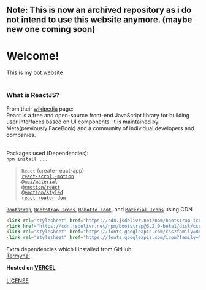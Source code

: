 ## Note: This is now an archived repository as i do not intend to use this website anymore. (maybe new one coming soon)

<h1>Welcome!</h1>
This is my bot website<br><br>
<h3>What is ReactJS?</h3>
From their <a href="https://en.wikipedia.org/wiki/React_(JavaScript_library)">wikipedia</a> page: <br>
React is a free and open-source front-end JavaScript library for building user interfaces based on UI components. It is maintained by Meta(previously FaceBook) and a community of individual developers and companies.<br><br>

Packages used (Dependencies):<br>
`npm install ...`<br>
> `React` (create-react-app) <br>
> [`react-scroll-motion`](https://github.com/1000ship/react-scroll-motion) <br>
> [`@mui/material`](https://mui.com/material-ui) <br>
> [`@emotion/react` <br>
> `@emotion/styled`](https://emotion.sh/) <br>
> [`react-router-dom`](https://reactrouter.com/) <br>

[`Bootstrap`](https://getbootstrap.com/), [`Bootstrap Icons`](https://icons.getbootstrap.com/), [`Robotto Font`](https://fonts.google.com/specimen/Roboto), and [`Material Icons`](https://fonts.google.com/icons) using CDN
```html
<link rel="stylesheet" href="https://cdn.jsdelivr.net/npm/bootstrap-icons@1.8.3/font/bootstrap-icons.css">
<link href="https://cdn.jsdelivr.net/npm/bootstrap@5.2.0-beta1/dist/css/bootstrap.min.css" rel="stylesheet" integrity="sha384-0evHe/X+R7YkIZDRvuzKMRqM+OrBnVFBL6DOitfPri4tjfHxaWutUpFmBp4vmVor" crossorigin="anonymous">
<link rel="stylesheet" href="https://fonts.googleapis.com/css?family=Roboto:300,400,500,700&display=swap"/>
<link rel="stylesheet" href="https://fonts.googleapis.com/icon?family=Material+Icons"/>
```


Extra dependencies which I installed from GitHub:<br>
[Termynal](https://github.com/ines/termynal)<br>

**Hosted on [VERCEL](https://vercel.com/)**
<br><br>
[LICENSE](LICENSE)
